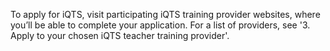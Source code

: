 To apply for iQTS, visit participating iQTS training provider websites, where you’ll be able to complete your application. For a list of providers, see '3. Apply to your chosen iQTS teacher training provider'. 
